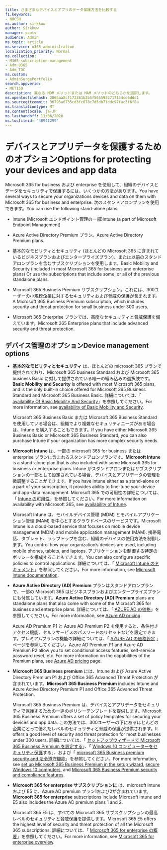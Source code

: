 ```yaml
---
title: さまざまなデバイスとアプリのデータ保護方法を比較する
f1.keywords:
- NOCSH
ms.author: sirkkuw
author: Sirkkuw
manager: scotv
audience: Admin
ms.topic: article
ms.service: o365-administration
localization_priority: Normal
ms.collection:
- M365-subscription-management
- Adm_O365
- Adm_TOC
ms.custom:
- AdminSurgePortfolio
search.appverid:
- MET150
description: 異なる MDM メソッドまたは MAM メソッドのどちらかを選択します。
ms.openlocfilehash: 2866aa8cf172361b2b5f5055932717154cd6ddd1
ms.sourcegitcommit: 36795a6735cd3fc678c7d5db71ddc97fac3f6f8a
ms.translationtype: MT
ms.contentlocale: ja-JP
ms.lasthandoff: 11/06/2020
ms.locfileid: "48941299"
---
```

# <a name="options-for-protecting-your-devices-and-app-data"></a><span data-ttu-id="84fa4-103">デバイスとアプリデータを保護するためのオプション</span><span class="sxs-lookup"><span data-stu-id="84fa4-103">Options for protecting your devices and app data</span></span>

<span data-ttu-id="84fa4-104">Microsoft 365 for business および enterprise を使用して、組織のデバイスとデータをセキュリティで保護するには、いくつかの方法があります。</span><span class="sxs-lookup"><span data-stu-id="84fa4-104">You have several ways to secure your organizations devices and data on them with Microsoft 365 for business and enterprise.</span></span> <span data-ttu-id="84fa4-105">次のスタンドアロンプランを使用できます。</span><span class="sxs-lookup"><span data-stu-id="84fa4-105">You can use the following stand-alone plans:</span></span>

- <span data-ttu-id="84fa4-106">Intune (Microsoft エンドポイント管理の一部)</span><span class="sxs-lookup"><span data-stu-id="84fa4-106">Intune (a part of Microsoft Endpoint Management)</span></span>
- <span data-ttu-id="84fa4-107">Azure Active Directory Premium プラン。</span><span class="sxs-lookup"><span data-stu-id="84fa4-107">Azure Active Directory Premium plans.</span></span>
- <span data-ttu-id="84fa4-108">基本的なモビリティとセキュリティ (ほとんどの Microsoft 365 に含まれているビジネスプランおよびエンタープライズプラン)、または以前のスタンドアロンプランを含むサブスクリプションを使用します。</span><span class="sxs-lookup"><span data-stu-id="84fa4-108">Basic Mobility and Security (included in most Microsoft 365 for business and enterprise plans) Or use the subscriptions that include some, or all of the previous standalone plans.</span></span>

- <span data-ttu-id="84fa4-109">Microsoft 365 Business Premium サブスクリプション。これには、300ユーザーの小規模企業に対するセキュリティおよび脅威の保護が含まれます。</span><span class="sxs-lookup"><span data-stu-id="84fa4-109">A Microsoft 365 Business Premium subscription, which includes security and threat protection for small business under 300 users.</span></span>
- <span data-ttu-id="84fa4-110">Microsoft 365 Enterprise プランでは、高度なセキュリティと脅威保護を備えています。</span><span class="sxs-lookup"><span data-stu-id="84fa4-110">Microsoft 365 Enterprise plans that include advanced security and threat protection.</span></span>

## <a name="device-management-options"></a><span data-ttu-id="84fa4-111">デバイス管理のオプション</span><span class="sxs-lookup"><span data-stu-id="84fa4-111">Device management options</span></span>

- <span data-ttu-id="84fa4-112">**基本的なモビリティとセキュリティ** は、ほとんどの microsoft 365 プランで提供されており、Microsoft 365 business Standard および Microsoft 365 business Basic に対して提供されている唯一の組み込みの選択肢です。</span><span class="sxs-lookup"><span data-stu-id="84fa4-112">**Basic Mobility and Security** is offered with most Microsoft 365 plans, and is the only built-in choice offered for Microsoft 365 Business Standard and Microsoft 365 Business Basic.</span></span> <span data-ttu-id="84fa4-113">詳細については、「 [availability Of Basic Mobility And Security](../basic-mobility-security/choose-between-basic-mobility-and-security-and-intune.md#availability-of-basic-mobility-and-security-and-intune)」を参照してください。</span><span class="sxs-lookup"><span data-stu-id="84fa4-113">For more information, see [availability of Basic Mobility and Security](../basic-mobility-security/choose-between-basic-mobility-and-security-and-intune.md#availability-of-basic-mobility-and-security-and-intune).</span></span> 

    <span data-ttu-id="84fa4-114">Microsoft 365 Business Basic または Microsoft 365 Business Standard を使用している場合は、組織でより複雑なセキュリティニーズがある場合は、Intune を購入することもできます。</span><span class="sxs-lookup"><span data-stu-id="84fa4-114">If you have either Microsoft 365 Business Basic or Microsoft 365 Business Standard, you can also purchase Intune if your organization has more complex security needs.</span></span>
 
- <span data-ttu-id="84fa4-115">**Microsoft Intune** は、一部の microsoft 365 for business または enterprise プランに含まれるスタンドアロンプランです。</span><span class="sxs-lookup"><span data-stu-id="84fa4-115">**Microsoft Intune** is a stand-alone plan that is also included with some Microsoft 365 for business or enterprise plans.</span></span> <span data-ttu-id="84fa4-116">Intune がスタンドアロンまたはサブスクリプションの一部として設定されている場合、デバイスとアプリデータの管理を微調整することができます。</span><span class="sxs-lookup"><span data-stu-id="84fa4-116">If you have Intune either as a stand-alone or a part of your subscription, it provides ability to fine-tune your device and app-data management.</span></span> <span data-ttu-id="84fa4-117">Microsoft 365 での可用性の詳細については、「 [Intune の可用性](../basic-mobility-security/choose-between-basic-mobility-and-security-and-intune.md#availability-of-basic-mobility-and-security-and-intune)」を参照してください。</span><span class="sxs-lookup"><span data-stu-id="84fa4-117">For more information on availability with Microsoft 365, see [availability of Intune](../basic-mobility-security/choose-between-basic-mobility-and-security-and-intune.md#availability-of-basic-mobility-and-security-and-intune).</span></span>

    <span data-ttu-id="84fa4-118">Microsoft Intune は、モバイルデバイス管理 (MDM) とモバイルアプリケーション管理 (MAM) を中心とするクラウドベースのサービスです。</span><span class="sxs-lookup"><span data-stu-id="84fa4-118">Microsoft Intune is a cloud-based service that focuses on mobile device management (MDM) and mobile application management (MAM).</span></span> <span data-ttu-id="84fa4-119">携帯電話、タブレット、ラップトップを含む、組織のデバイスの使用方法を制御します。</span><span class="sxs-lookup"><span data-stu-id="84fa4-119">You control how your organization’s devices are used, including mobile phones, tablets, and laptops.</span></span> <span data-ttu-id="84fa4-120">アプリケーションを制御する特定のポリシーを構成することもできます。</span><span class="sxs-lookup"><span data-stu-id="84fa4-120">You can also configure specific policies to control applications.</span></span> <span data-ttu-id="84fa4-121">詳細については、「 [Microsoft Intune のドキュメント](https://docs.microsoft.com/mem/intune/)」を参照してください。</span><span class="sxs-lookup"><span data-stu-id="84fa4-121">For more information, see [Microsoft Intune documentation](https://docs.microsoft.com/mem/intune/).</span></span>

- <span data-ttu-id="84fa4-122">**Azure Active Directory (AD) Premium** プランはスタンドアロンプランで、一部の Microsoft 365 はビジネスプランおよびエンタープライズプランにも付属しています。</span><span class="sxs-lookup"><span data-stu-id="84fa4-122">**Azure Active Directory (AD) Premium** plans are standalone plans that also come with some of the Microsoft 365 for business and enterprise plans.</span></span> <span data-ttu-id="84fa4-123">詳細については、「 [AZURE AD の価格](https://azure.microsoft.com/pricing/details/active-directory/)」を参照してください。</span><span class="sxs-lookup"><span data-stu-id="84fa4-123">For more information, see [Azure AD pricing](https://azure.microsoft.com/pricing/details/active-directory/).</span></span>

     <span data-ttu-id="84fa4-124">Azure AD Premium P1 と Azure AD Premium P2 を使用すると、条件付きアクセス機能、セルフサービスのパスワードのリセットなどを設定できます。プレミアムプランの機能の詳細については、「 [AZURE AD の価格設定](https://azure.microsoft.com/pricing/details/active-directory/) 」ページを参照してください。</span><span class="sxs-lookup"><span data-stu-id="84fa4-124">Azure AD Premium P1 and Azure AD Premium P2 allow you to set conditional access features, self-service password reset, etc. For more information on the capabilities of the Premium plans, see [Azure AD pricing](https://azure.microsoft.com/pricing/details/active-directory/) page.</span></span>
- <span data-ttu-id="84fa4-125">**Microsoft 365 Business premium** には、Intune および Azure Active Directory Premium P1 および Office 365 Advanced Threat Protection が含まれています。</span><span class="sxs-lookup"><span data-stu-id="84fa4-125">**Microsoft 365 Business Premium** includes Intune and Azure Active Directory Premium P1 and Office 365 Advanced Threat Protection.</span></span> 
 
    <span data-ttu-id="84fa4-126">Microsoft 365 Business Premium は、デバイスとアプリデータをセキュリティで保護するための一連のポリシーテンプレートを提供します。</span><span class="sxs-lookup"><span data-stu-id="84fa4-126">Microsoft 365 Business Premium offers a set of policy templates for securing your devices and app data.</span></span> <span data-ttu-id="84fa4-127">この方法では、300ユーザーの下にあるほとんどの企業にとって優れたレベルのセキュリティと脅威の保護が提供されます。</span><span class="sxs-lookup"><span data-stu-id="84fa4-127">It offers a good level of security and threat protection for most businesses under 300 users.</span></span> <span data-ttu-id="84fa4-128">詳細については、「 [セットアップウィザードで Microsoft 365 Business Premium を設定する](../../business/set-up.md)」、「 [Windows 10 コンピューターをセキュリティ保護](../../business/secure-win-10-pcs.md)する」、および「 [microsoft 365 Business premium security and 法令遵守機能](../../business/security-features.md)」を参照してください。</span><span class="sxs-lookup"><span data-stu-id="84fa4-128">For more information, see [set up Microsoft 365 Business Premium in the setup wizard](../../business/set-up.md), [secure Windows 10 computers](../../business/secure-win-10-pcs.md),  and [Microsoft 365 Business Premium security and compliance features](../../business/security-features.md).</span></span>

- <span data-ttu-id="84fa4-129">**Microsoft 365 for enterprise サブスクリプションに** は、microsoft Intune および E5 に、Azure AD premium プラン1および2が含まれています。</span><span class="sxs-lookup"><span data-stu-id="84fa4-129">**Microsoft 365 for enterprise** subscriptions include Microsoft Intune and E5 also includes the Azure AD premium plans 1 and 2.</span></span>

    <span data-ttu-id="84fa4-130">Microsoft 365 E5 は、すべての Microsoft 365 サブスクリプションの最高レベルのセキュリティと脅威保護を提供します。</span><span class="sxs-lookup"><span data-stu-id="84fa4-130">Microsoft 365 E5 offers the highest level of security and threat protection of all the Microsoft 365 subscriptions.</span></span> <span data-ttu-id="84fa4-131">詳細については、「 [Microsoft 365 for enterprise の概要](../../enterprise/microsoft-365-overview.md)」を参照してください。</span><span class="sxs-lookup"><span data-stu-id="84fa4-131">For more information, see [Microsoft 365 for enterprise overview](../../enterprise/microsoft-365-overview.md).</span></span>
